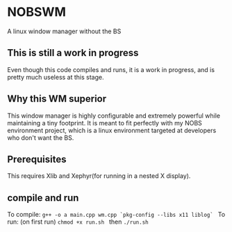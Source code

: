 # NOBSWM
A linux window manager without the BS
## This is still a work in progress
Even though this code compiles and runs, it is a work in progress, and is pretty much useless at this stage.
## Why this WM superior
This window manager is highly configurable and extremely powerful while maintaining a tiny footprint. It is meant to fit perfectly with my NOBS environment project, which is a linux environment targeted at developers who don't want the BS.
## Prerequisites
This requires Xlib and Xephyr(for running in a nested X display).
## compile and run
To compile:
```g++ -o a main.cpp wm.cpp `pkg-config --libs x11 liblog` ```
To run:
(on first run)
```chmod +x run.sh ```
then
```./run.sh ```

